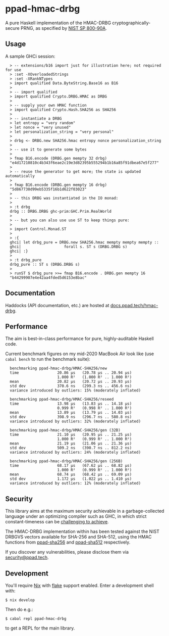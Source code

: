 # ppad-hmac-drbg

A pure Haskell implementation of the HMAC-DRBG cryptographically-secure PRNG,
as specified by [NIST SP 800-90A][sp800].

## Usage

A sample GHCi session:

```
  > -- extensions/b16 import just for illustration here; not required for use
  > :set -XOverloadedStrings
  > :set -XRankNTypes
  > import qualified Data.ByteString.Base16 as B16
  >
  > -- import qualified
  > import qualified Crypto.DRBG.HMAC as DRBG
  >
  > -- supply your own HMAC function
  > import qualified Crypto.Hash.SHA256 as SHA256
  >
  > -- instantiate a DRBG
  > let entropy = "very random"
  > let nonce = "very unused"
  > let personalization_string = "very personal"
  >
  > drbg <- DRBG.new SHA256.hmac entropy nonce personalization_string
  >
  > -- use it to generate some bytes
  >
  > fmap B16.encode (DRBG.gen mempty 32 drbg)
  "e4d17210810c4b343f6eae2c19e3d82395b555294b1b16a85f91dbea67e5f277"
  >
  > -- reuse the generator to get more; the state is updated automatically
  >
  > fmap B16.encode (DRBG.gen mempty 16 drbg)
  "5d867730d99eb5335f16b1d622f03023"
  >
  > -- this DRBG was instantiated in the IO monad:
  >
  > :t drbg
  drbg :: DRBG.DRBG ghc-prim:GHC.Prim.RealWorld
  >
  > -- but you can also use use ST to keep things pure:
  >
  > import Control.Monad.ST
  >
  > :{
  ghci| let drbg_pure = DRBG.new SHA256.hmac mempty mempty mempty ::
  ghci|                   forall s. ST s (DRBG.DRBG s)
  ghci| :}
  >
  > :t drbg_pure
  drbg_pure :: ST s (DRBG.DRBG s)
  >
  > runST $ drbg_pure >>= fmap B16.encode . DRBG.gen mempty 16
  "b44299907e4e42aa4fded5d6153e8bac"
```

## Documentation

Haddocks (API documentation, etc.) are hosted at
[docs.ppad.tech/hmac-drbg][hadoc].

## Performance

The aim is best-in-class performance for pure, highly-auditable Haskell
code.

Current benchmark figures on my mid-2020 MacBook Air look like (use
`cabal bench` to run the benchmark suite):

```
  benchmarking ppad-hmac-drbg/HMAC-SHA256/new
  time                 20.86 μs   (20.78 μs .. 20.94 μs)
                       1.000 R²   (1.000 R² .. 1.000 R²)
  mean                 20.82 μs   (20.72 μs .. 20.93 μs)
  std dev              370.6 ns   (299.3 ns .. 456.6 ns)
  variance introduced by outliers: 15% (moderately inflated)

  benchmarking ppad-hmac-drbg/HMAC-SHA256/reseed
  time                 13.98 μs   (13.83 μs .. 14.18 μs)
                       0.999 R²   (0.998 R² .. 1.000 R²)
  mean                 13.89 μs   (13.79 μs .. 14.03 μs)
  std dev              398.9 ns   (296.7 ns .. 580.8 ns)
  variance introduced by outliers: 32% (moderately inflated)

  benchmarking ppad-hmac-drbg/HMAC-SHA256/gen (32B)
  time                 21.10 μs   (20.95 μs .. 21.25 μs)
                       1.000 R²   (0.999 R² .. 1.000 R²)
  mean                 21.19 μs   (21.06 μs .. 21.36 μs)
  std dev              509.2 ns   (390.7 ns .. 812.2 ns)
  variance introduced by outliers: 24% (moderately inflated)

  benchmarking ppad-hmac-drbg/HMAC-SHA256/gen (256B)
  time                 68.17 μs   (67.62 μs .. 68.82 μs)
                       1.000 R²   (0.999 R² .. 1.000 R²)
  mean                 68.74 μs   (68.42 μs .. 69.09 μs)
  std dev              1.172 μs   (1.022 μs .. 1.410 μs)
  variance introduced by outliers: 12% (moderately inflated)
```

## Security

This library aims at the maximum security achievable in a
garbage-collected language under an optimizing compiler such as GHC, in
which strict constant-timeness can be [challenging to achieve][const].

The HMAC-DRBG implementation within has been tested against the
NIST DRBGVS vectors available for SHA-256 and SHA-512, using the
HMAC functions from [ppad-sha256][sh256] and [ppad-sha512][sh512]
respectively.

If you discover any vulnerabilities, please disclose them via
security@ppad.tech.

## Development

You'll require [Nix][nixos] with [flake][flake] support enabled. Enter a
development shell with:

```
$ nix develop
```

Then do e.g.:

```
$ cabal repl ppad-hmac-drbg
```

to get a REPL for the main library.

[sp800]: https://nvlpubs.nist.gov/nistpubs/SpecialPublications/NIST.SP.800-90Ar1.pdf
[nixos]: https://nixos.org/
[flake]: https://nixos.org/manual/nix/unstable/command-ref/new-cli/nix3-flake.html
[hadoc]: https://docs.ppad.tech/hmac-drbg
[sh256]: https://git.ppad.tech/sha256
[sh512]: https://git.ppad.tech/sha512
[const]: https://www.chosenplaintext.ca/articles/beginners-guide-constant-time-cryptography.html
